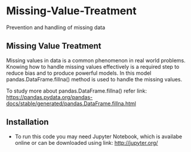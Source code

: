 # Missing-Value-Treatment
Prevention and handling of missing data 

## Missing Value Treatment
Missing values in data is a common phenomenon in real world problems. Knowing how to handle missing values effectively is a required step to reduce bias and to produce powerful models. In this model pandas.DataFrame.fillna() method is used to handle the missing values.

To study more about pandas.DataFrame.fillna() refer link: https://pandas.pydata.org/pandas-docs/stable/generated/pandas.DataFrame.fillna.html


## Installation
- To run this code you may need Jupyter Notebook, which is availabe online or can be downloaded using link: http://jupyter.org/

